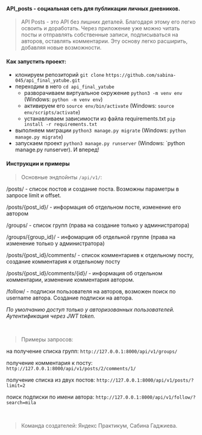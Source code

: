 #### API_posts - социальная сеть для публикации личных дневников. 
>API Posts - это API без лишних деталей. Благодаря этому его легко освоить и доработать. Через приложение уже можно читать посты и отправлять собственные записи, подписываться на авторов, оставлять комментарии. Эту основу легко расширить, добавляя новые возможности.

#### Как запустить проект:

+ клонируем репозиторий `git clone`
`https://github.com/sabina-045/api_final_yatube.git`
+ переходим в него `cd api_final_yatube`
    + разворачиваем виртуальное окружение
    `python3 -m venv env` (Windows: `python -m venv env`)
    + активируем его
    `source env/bin/activate` (Windows: `source env/scripts/activate`)
    + устанавливаем зависимости из файла requirements.txt
    `pip install -r requirements.txt`
+ выполняем миграции
`python3 manage.py migrate` (Windows: `python manage.py migrate`)
+ запускаем проект
`python3 manage.py runserver` (Windows: `python manage.py runserver).
И вперед!

#### Инструкции и примеры

>Основные эндпойнты `/api/v1/`:

/posts/ - список постов и создание поста. Возможны параметры в запросе limit и offset.

/posts/{post_id}/ - информация об отдельном посте, изменение его автором

/groups/ - список групп (права на создание только у администратора)

/groups/{group_id}/ - инфомарция об отдельной группе (права на изменение только у администратора)

/posts/{post_id}/comments/ - список комментариев к отдельному посту, создание комментария к отдельному посту

/posts/{post_id}/comments/{id}/ - информация об отдельном комментарии, изменение комментария автором.

/follow/ - подписки пользователя на авторов, возможен поиск по username автора. Создание подписки на автора.

_По умолчанию доступ только у авторизованных пользователей._
_Аутентификация через JWT token._

</br>

> Примеры запросов:

на получение списка групп:
`http://127.0.0.1:8000/api/v1/groups/`

получение комментария к посту:
`http://127.0.0.1:8000/api/v1/posts/2/comments/1/`

получение списка из двух постов:
`http://127.0.0.1:8000/api/v1/posts/?limit=2`

поиск подписки по имени автора:
`http://127.0.0.1:8000/api/v1/follow/?search=mila`

</br>

> Команда создателей:
Яндекс Практикум, Сабина Гаджиева.

